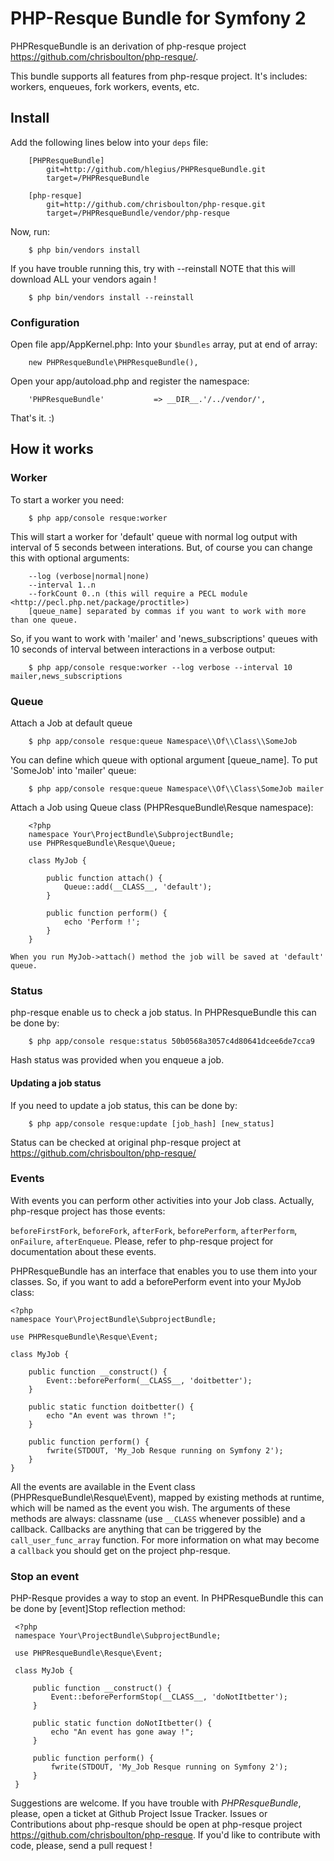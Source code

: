 PHP-Resque Bundle for Symfony 2
===========================================
PHPResqueBundle is an derivation of php-resque project <https://github.com/chrisboulton/php-resque/>.

This bundle supports all features from php-resque project. It's includes: workers, enqueues, fork workers, events, etc.

## Install ##
  Add the following lines below into your `deps` file:
    
        [PHPResqueBundle]
            git=http://github.com/hlegius/PHPResqueBundle.git
            target=/PHPResqueBundle
            
        [php-resque]
            git=http://github.com/chrisboulton/php-resque.git
            target=/PHPResqueBundle/vendor/php-resque

  Now, run:

        $ php bin/vendors install
    
  If you have trouble running this, try with --reinstall
  NOTE that this will download ALL your vendors again !
        
        $ php bin/vendors install --reinstall


### Configuration ###
    
  Open file app/AppKernel.php:
  Into your `$bundles` array, put at end of array:
    
        new PHPResqueBundle\PHPResqueBundle(),
        
  Open your app/autoload.php and register the namespace:
    
        'PHPResqueBundle'           => __DIR__.'/../vendor/',
    
  That's it. :)
    
## How it works ##
### Worker ###
   
  To start a worker you need:
        
        $ php app/console resque:worker
   
  This will start a worker for 'default' queue with normal log output with interval of 5 seconds between interations.
  But, of course you can change this with optional arguments:
   
        --log (verbose|normal|none)
        --interval 1..n
        --forkCount 0..n (this will require a PECL module <http://pecl.php.net/package/proctitle>)
        [queue_name] separated by commas if you want to work with more than one queue.
        
  So, if you want to work with 'mailer' and 'news_subscriptions' queues with 10 seconds of interval between interactions in a verbose output:

        $ php app/console resque:worker --log verbose --interval 10 mailer,news_subscriptions 


### Queue ###
   
  Attach a Job at default queue

        $ php app/console resque:queue Namespace\\Of\\Class\\SomeJob
        
  You can define which queue with optional argument [queue_name]. To put 'SomeJob' into 'mailer' queue:

        $ php app/console resque:queue Namespace\\Of\\Class\SomeJob mailer
        
        
  Attach a Job using Queue class (PHPResqueBundle\Resque namespace):
  
        <?php
        namespace Your\ProjectBundle\SubprojectBundle;
        use PHPResqueBundle\Resque\Queue;
        
        class MyJob {
        
            public function attach() {
                Queue::add(__CLASS__, 'default');
            }
            
            public function perform() {
                echo 'Perform !';
            }
        }

    When you run MyJob->attach() method the job will be saved at 'default' queue.        

### Status ###
    
  php-resque enable us to check a job status. In PHPResqueBundle this can be done by:

        $ php app/console resque:status 50b0568a3057c4d80641dcee6de7cca9
        
  Hash status was provided when you enqueue a job.
    
    
#### Updating a job status ####
    
  If you need to update a job status, this can be done by:

        $ php app/console resque:update [job_hash] [new_status]
        
  Status can be checked at original php-resque project at <https://github.com/chrisboulton/php-resque/>
    
    
### Events ###
   
  With events you can perform other activities into your Job class.
  Actually, php-resque project has those events:
   
  `beforeFirstFork`, `beforeFork`, `afterFork`, `beforePerform`, `afterPerform`, `onFailure`, `afterEnqueue`. Please, refer to php-resque project for documentation about these events.
   
  PHPResqueBundle has an interface that enables you to use them into your classes. So, if you want to add a beforePerform event into your MyJob class:
   
    <?php
    namespace Your\ProjectBundle\SubprojectBundle;
    
    use PHPResqueBundle\Resque\Event;
    
    class MyJob {
    
        public function __construct() {
            Event::beforePerform(__CLASS__, 'doitbetter');
        }
    
        public static function doitbetter() {
            echo "An event was thrown !";
        }
    
        public function perform() {
            fwrite(STDOUT, 'My_Job Resque running on Symfony 2');
        }        
    }
        

  All the events are available in the Event class (PHPResqueBundle\Resque\Event), mapped by existing methods at runtime, which will be named as the event you wish. The arguments of these methods are always: classname (use `__CLASS` whenever possible) and a callback. Callbacks are anything that can be triggered by the `call_user_func_array` function. For more information on what may become a `callback` you should get on the project php-resque.
   
### Stop an event ###
    
  PHP-Resque provides a way to stop an event. In PHPResqueBundle this can be done by [event]Stop reflection method:
    
     <?php
     namespace Your\ProjectBundle\SubprojectBundle;
    
     use PHPResqueBundle\Resque\Event;
    
     class MyJob {
    
         public function __construct() {
             Event::beforePerformStop(__CLASS__, 'doNotItbetter');
         }
    
         public static function doNotItbetter() {
             echo "An event has gone away !";
         }
    
         public function perform() {
             fwrite(STDOUT, 'My_Job Resque running on Symfony 2');
         }        
     }

  Suggestions are welcome. If you have trouble with *PHPResqueBundle*, please, open a ticket at Github Project Issue Tracker.
  Issues or Contributions about php-resque should be open at php-resque project <https://github.com/chrisboulton/php-resque>.
  If you'd like to contribute with code, please, send a pull request !